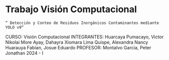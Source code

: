 # Trabajo Visión Computacional
    “ Detección y Conteo de Residuos Inorgánicos Contaminantes mediante YOLO v9“
CURSO:
        Visión Computacional
INTEGRANTES:
        Huarcaya Pumacayo, Victor Nikolai
        More Ayay, Dahayra Xiomara
        Lima Quispe, Alexandra Nancy
        Huarauya Fabian, Josue Eduardo
PROFESOR:
      Montalvo Garcia, Peter Jonathan
                  2024 - I
